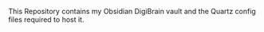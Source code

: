 This Repository contains my Obsidian DigiBrain vault and the Quartz config files required to host it.

